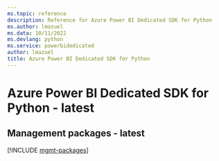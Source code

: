 ```yaml
---
ms.topic: reference
description: Reference for Azure Power BI Dedicated SDK for Python
ms.author: lmazuel
ms.data: 10/11/2022
ms.devlang: python
ms.service: powerbidedicated
author: lmazuel
title: Azure Power BI Dedicated SDK for Python
---
```

# Azure Power BI Dedicated SDK for Python - latest

## Management packages - latest
[!INCLUDE [mgmt-packages](power-bi-dedicated-mgmt-index.md)]